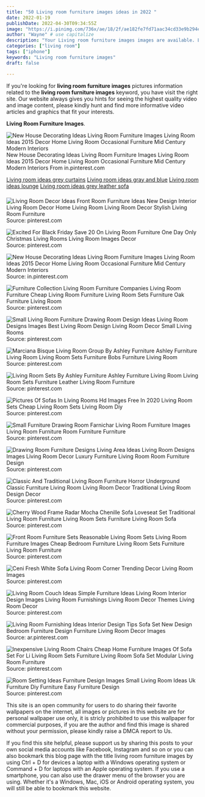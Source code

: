 ```yaml
---
title: "50 Living room furniture images ideas in 2022 "
date: 2022-01-19
publishDate: 2022-04-30T09:34:55Z
image: "https://i.pinimg.com/736x/ae/18/2f/ae182fe7fd71aac34cd33e9b294ec332.jpg"
author: "Wayne" # use capitalize
description: "Your Living room furniture images images are available. Living room furniture images are a topic that is being searched for and liked by netizens now. You can Get the Living room furniture images files here. Download all free photos."
categories: ["living room"]
tags: ["iphone"]
keywords: "Living room furniture images"
draft: false

---
```


If you're looking for **living room furniture images** pictures information related to the **living room furniture images** keyword, you have visit the right  site.  Our website always  gives you  hints  for seeing  the highest  quality video and image  content, please kindly hunt and find more informative video articles and graphics  that fit your interests.

**Living Room Furniture Images**. 

![New House Decorating Ideas Living Room Furniture Images Living Room Ideas 2015 Decor Home Living Room Occasional Furniture Mid Century Modern Interiors](https://i.pinimg.com/736x/2e/d0/fa/2ed0fa644f5e981eb70f9da4ba28c9f1.jpg "New House Decorating Ideas Living Room Furniture Images Living Room Ideas 2015 Decor Home Living Room Occasional Furniture Mid Century Modern Interiors")
New House Decorating Ideas Living Room Furniture Images Living Room Ideas 2015 Decor Home Living Room Occasional Furniture Mid Century Modern Interiors From in.pinterest.com

[Living room ideas grey curtains](/living-room-ideas-grey-curtains/)
[Living room ideas gray and blue](/living-room-ideas-gray-and-blue/)
[Living room ideas lounge](/living-room-ideas-lounge/)
[Living room ideas grey leather sofa](/living-room-ideas-grey-leather-sofa/)



### 

 


![Living Room Decor Ideas Front Room Furniture Ideas New Design Interior Living Room Decor Home Living Room Living Room Decor Stylish Living Room Furniture](https://i.pinimg.com/474x/67/3d/24/673d24d0e4a5adcb44d0b0690054407c.jpg "Living Room Decor Ideas Front Room Furniture Ideas New Design Interior Living Room Decor Home Living Room Living Room Decor Stylish Living Room Furniture")
Source: pinterest.com

 

![Excited For Black Friday Save 20 On Living Room Furniture One Day Only Christmas Living Rooms Living Room Images Decor](https://i.pinimg.com/originals/c3/9e/c3/c39ec3d929ca51f0f002d36de45d5a1c.jpg "Excited For Black Friday Save 20 On Living Room Furniture One Day Only Christmas Living Rooms Living Room Images Decor")
Source: pinterest.com

 

![New House Decorating Ideas Living Room Furniture Images Living Room Ideas 2015 Decor Home Living Room Occasional Furniture Mid Century Modern Interiors](https://i.pinimg.com/736x/2e/d0/fa/2ed0fa644f5e981eb70f9da4ba28c9f1.jpg "New House Decorating Ideas Living Room Furniture Images Living Room Ideas 2015 Decor Home Living Room Occasional Furniture Mid Century Modern Interiors")
Source: in.pinterest.com

 

![Furniture Collection Living Room Furniture Companies Living Room Furniture Cheap Living Room Furniture Living Room Sets Furniture Oak Furniture Living Room](https://i.pinimg.com/736x/4d/96/dc/4d96dcb02faddfa5fea9477021da6137.jpg "Furniture Collection Living Room Furniture Companies Living Room Furniture Cheap Living Room Furniture Living Room Sets Furniture Oak Furniture Living Room")
Source: pinterest.com

 

![Small Living Room Furniture Drawing Room Design Ideas Living Room Designs Images Best Living Room Design Living Room Decor Small Living Rooms](https://i.pinimg.com/564x/5d/76/8e/5d768ea341ac66c0903ecf2e45c13ed1.jpg "Small Living Room Furniture Drawing Room Design Ideas Living Room Designs Images Best Living Room Design Living Room Decor Small Living Rooms")
Source: pinterest.com

 

![Marciana Bisque Living Room Group By Ashley Furniture Ashley Furniture Living Room Living Room Sets Furniture Bobs Furniture Living Room](https://i.pinimg.com/originals/39/e4/ff/39e4ffad9275ee6309e4b46ecede8fb9.jpg "Marciana Bisque Living Room Group By Ashley Furniture Ashley Furniture Living Room Living Room Sets Furniture Bobs Furniture Living Room")
Source: pinterest.com

 

![Living Room Sets By Ashley Furniture Ashley Furniture Living Room Living Room Sets Furniture Leather Living Room Furniture](https://i.pinimg.com/originals/59/94/f0/5994f0c841c2f1e503e70edf68f9f670.jpg "Living Room Sets By Ashley Furniture Ashley Furniture Living Room Living Room Sets Furniture Leather Living Room Furniture")
Source: pinterest.com

 

![Pictures Of Sofas In Living Rooms Hd Images Free In 2020 Living Room Sets Cheap Living Room Sets Living Room Diy](https://i.pinimg.com/originals/dc/6d/7d/dc6d7ddfb40dcb1af6d2e8230bbe722f.jpg "Pictures Of Sofas In Living Rooms Hd Images Free In 2020 Living Room Sets Cheap Living Room Sets Living Room Diy")
Source: pinterest.com

 

![Small Furniture Drawing Room Farnichar Living Room Furniture Images Living Room Furniture Room Furniture Furniture](https://i.pinimg.com/736x/bf/ff/e1/bfffe14adb881b9a7e360b9906dfb5a0.jpg "Small Furniture Drawing Room Farnichar Living Room Furniture Images Living Room Furniture Room Furniture Furniture")
Source: pinterest.com

 

![Drawing Room Furniture Designs Living Area Ideas Living Room Designs Images Living Room Decor Luxury Furniture Living Room Room Furniture Design](https://i.pinimg.com/736x/d5/79/c8/d579c80d7a34879214c2a24ee7a5d8c0.jpg "Drawing Room Furniture Designs Living Area Ideas Living Room Designs Images Living Room Decor Luxury Furniture Living Room Room Furniture Design")
Source: pinterest.com

 

![Classic And Traditional Living Room Furniture Horror Underground Classic Furniture Living Room Living Room Decor Traditional Living Room Design Decor](https://i.pinimg.com/736x/05/50/76/055076a6f39e41713adc1b89e28bc349.jpg "Classic And Traditional Living Room Furniture Horror Underground Classic Furniture Living Room Living Room Decor Traditional Living Room Design Decor")
Source: pinterest.com

 

![Cherry Wood Frame Radar Mocha Chenille Sofa Loveseat Set Traditional Living Room Furniture Living Room Sets Furniture Living Room Sofa](https://i.pinimg.com/originals/36/4b/c4/364bc44bad343503d945b8a226ca7fd7.png "Cherry Wood Frame Radar Mocha Chenille Sofa Loveseat Set Traditional Living Room Furniture Living Room Sets Furniture Living Room Sofa")
Source: pinterest.com

 

![Front Room Furniture Sets Reasonable Living Room Sets Living Room Furniture Images Cheap Bedroom Furniture Living Room Sets Furniture Living Room Furniture](https://i.pinimg.com/736x/1c/87/89/1c8789f16adc02673833d6b9c2bc1625.jpg "Front Room Furniture Sets Reasonable Living Room Sets Living Room Furniture Images Cheap Bedroom Furniture Living Room Sets Furniture Living Room Furniture")
Source: pinterest.com

 

![Ceni Fresh White Sofa Living Room Corner Trending Decor Living Room Images](https://i.pinimg.com/originals/a7/c9/48/a7c9487a704a44deb19fd8c89f98b5ee.jpg "Ceni Fresh White Sofa Living Room Corner Trending Decor Living Room Images")
Source: pinterest.com

 

![Living Room Couch Ideas Simple Furniture Ideas Living Room Interior Design Images Living Room Furnishings Living Room Decor Themes Living Room Decor](https://i.pinimg.com/736x/97/f9/39/97f939dfcf0809d66ed4cc062bfecb31.jpg "Living Room Couch Ideas Simple Furniture Ideas Living Room Interior Design Images Living Room Furnishings Living Room Decor Themes Living Room Decor")
Source: pinterest.com

 

![Living Room Furnishing Ideas Interior Design Tips Sofa Set New Design Bedroom Furniture Design Furniture Living Room Decor Images](https://i.pinimg.com/736x/5b/16/eb/5b16eba9438f9e4fbfaa33204f82f1cc.jpg "Living Room Furnishing Ideas Interior Design Tips Sofa Set New Design Bedroom Furniture Design Furniture Living Room Decor Images")
Source: ar.pinterest.com

 

![Inexpensive Living Room Chairs Cheap Home Furniture Images Of Sofa Set For Li Living Room Sets Furniture Living Room Sofa Set Modular Living Room Furniture](https://i.pinimg.com/736x/7c/4f/d7/7c4fd776a4b6ec4bb11c79f065d120bb.jpg "Inexpensive Living Room Chairs Cheap Home Furniture Images Of Sofa Set For Li Living Room Sets Furniture Living Room Sofa Set Modular Living Room Furniture")
Source: pinterest.com

 

![Room Setting Ideas Furniture Design Images Small Living Room Ideas Uk Furniture Diy Furniture Easy Furniture Design](https://i.pinimg.com/736x/ae/18/2f/ae182fe7fd71aac34cd33e9b294ec332.jpg "Room Setting Ideas Furniture Design Images Small Living Room Ideas Uk Furniture Diy Furniture Easy Furniture Design")
Source: pinterest.com

 

This site is an open community for users to do sharing their favorite wallpapers on the internet, all images or pictures in this website are for personal wallpaper use only, it is stricly prohibited to use this wallpaper for commercial purposes, if you are the author and find this image is shared without your permission, please kindly raise a DMCA report to Us.

If you find this site helpful, please support us by sharing this posts to your own social media accounts like Facebook, Instagram and so on or you can also bookmark this blog page with the title living room furniture images by using Ctrl + D for devices a laptop with a Windows operating system or Command + D for laptops with an Apple operating system. If you use a smartphone, you can also use the drawer menu of the browser you are using. Whether it's a Windows, Mac, iOS or Android operating system, you will still be able to bookmark this website.
